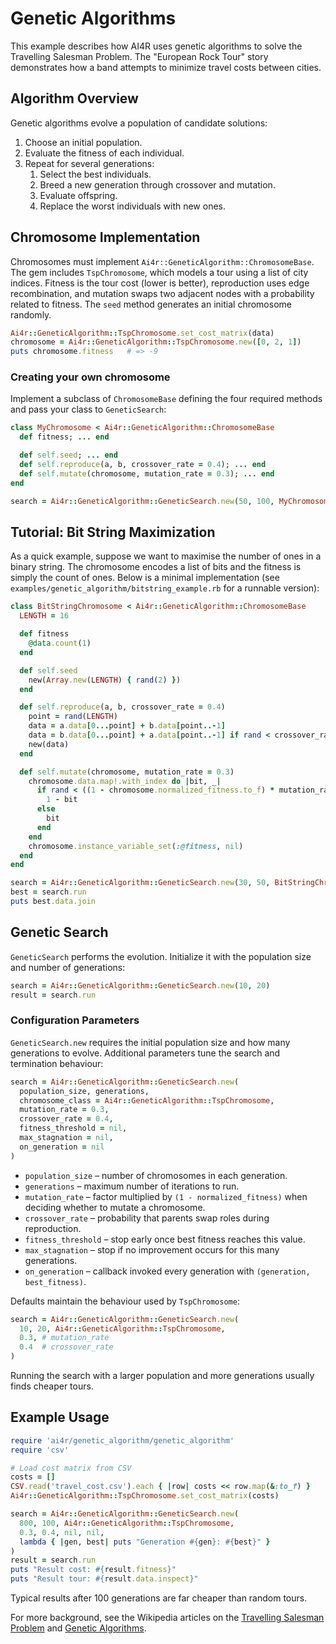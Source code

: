 # Genetic Algorithms

This example describes how AI4R uses genetic algorithms to solve the Travelling Salesman Problem. The "European Rock Tour" story demonstrates how a band attempts to minimize travel costs between cities.

## Algorithm Overview

Genetic algorithms evolve a population of candidate solutions:

1. Choose an initial population.
2. Evaluate the fitness of each individual.
3. Repeat for several generations:
   1. Select the best individuals.
   2. Breed a new generation through crossover and mutation.
   3. Evaluate offspring.
   4. Replace the worst individuals with new ones.

## Chromosome Implementation

Chromosomes must implement `Ai4r::GeneticAlgorithm::ChromosomeBase`.  The gem includes `TspChromosome`, which models a tour using a list of city indices. Fitness is the tour cost (lower is better), reproduction uses edge recombination, and mutation swaps two adjacent nodes with a probability related to fitness. The `seed` method generates an initial chromosome randomly.

```ruby
Ai4r::GeneticAlgorithm::TspChromosome.set_cost_matrix(data)
chromosome = Ai4r::GeneticAlgorithm::TspChromosome.new([0, 2, 1])
puts chromosome.fitness   # => -9
```

### Creating your own chromosome

Implement a subclass of `ChromosomeBase` defining the four required methods and
pass your class to `GeneticSearch`:

```ruby
class MyChromosome < Ai4r::GeneticAlgorithm::ChromosomeBase
  def fitness; ... end

  def self.seed; ... end
  def self.reproduce(a, b, crossover_rate = 0.4); ... end
  def self.mutate(chromosome, mutation_rate = 0.3); ... end
end

search = Ai4r::GeneticAlgorithm::GeneticSearch.new(50, 100, MyChromosome)
```

## Tutorial: Bit String Maximization

As a quick example, suppose we want to maximise the number of ones in a binary
string.  The chromosome encodes a list of bits and the fitness is simply the
count of ones.  Below is a minimal implementation (see
`examples/genetic_algorithm/bitstring_example.rb` for a runnable version):

```ruby
class BitStringChromosome < Ai4r::GeneticAlgorithm::ChromosomeBase
  LENGTH = 16

  def fitness
    @data.count(1)
  end

  def self.seed
    new(Array.new(LENGTH) { rand(2) })
  end

  def self.reproduce(a, b, crossover_rate = 0.4)
    point = rand(LENGTH)
    data = a.data[0...point] + b.data[point..-1]
    data = b.data[0...point] + a.data[point..-1] if rand < crossover_rate
    new(data)
  end

  def self.mutate(chromosome, mutation_rate = 0.3)
    chromosome.data.map!.with_index do |bit, _|
      if rand < ((1 - chromosome.normalized_fitness.to_f) * mutation_rate)
        1 - bit
      else
        bit
      end
    end
    chromosome.instance_variable_set(:@fitness, nil)
  end
end

search = Ai4r::GeneticAlgorithm::GeneticSearch.new(30, 50, BitStringChromosome)
best = search.run
puts best.data.join
```

## Genetic Search

`GeneticSearch` performs the evolution. Initialize it with the population size and number of generations:

```ruby
search = Ai4r::GeneticAlgorithm::GeneticSearch.new(10, 20)
result = search.run
```

### Configuration Parameters

`GeneticSearch.new` requires the initial population size and how many generations
to evolve. Additional parameters tune the search and termination behaviour:

```ruby
search = Ai4r::GeneticAlgorithm::GeneticSearch.new(
  population_size, generations,
  chromosome_class = Ai4r::GeneticAlgorithm::TspChromosome,
  mutation_rate = 0.3,
  crossover_rate = 0.4,
  fitness_threshold = nil,
  max_stagnation = nil,
  on_generation = nil
)
```

* `population_size` – number of chromosomes in each generation.
* `generations` – maximum number of iterations to run.
* `mutation_rate` – factor multiplied by `(1 - normalized_fitness)` when deciding
  whether to mutate a chromosome.
* `crossover_rate` – probability that parents swap roles during reproduction.
* `fitness_threshold` – stop early once best fitness reaches this value.
* `max_stagnation` – stop if no improvement occurs for this many generations.
* `on_generation` – callback invoked every generation with
  `(generation, best_fitness)`.

Defaults maintain the behaviour used by `TspChromosome`:

```ruby
search = Ai4r::GeneticAlgorithm::GeneticSearch.new(
  10, 20, Ai4r::GeneticAlgorithm::TspChromosome,
  0.3, # mutation_rate
  0.4  # crossover_rate
)
```

Running the search with a larger population and more generations usually finds cheaper tours.

## Example Usage

```ruby
require 'ai4r/genetic_algorithm/genetic_algorithm'
require 'csv'

# Load cost matrix from CSV
costs = []
CSV.read('travel_cost.csv').each { |row| costs << row.map(&:to_f) }
Ai4r::GeneticAlgorithm::TspChromosome.set_cost_matrix(costs)

search = Ai4r::GeneticAlgorithm::GeneticSearch.new(
  800, 100, Ai4r::GeneticAlgorithm::TspChromosome,
  0.3, 0.4, nil, nil,
  lambda { |gen, best| puts "Generation #{gen}: #{best}" }
)
result = search.run
puts "Result cost: #{result.fitness}"
puts "Result tour: #{result.data.inspect}"
```

Typical results after 100 generations are far cheaper than random tours.

For more background, see the Wikipedia articles on the [Travelling Salesman Problem](http://en.wikipedia.org/wiki/Traveling_salesman_problem) and [Genetic Algorithms](http://en.wikipedia.org/wiki/Genetic_algorithm).
